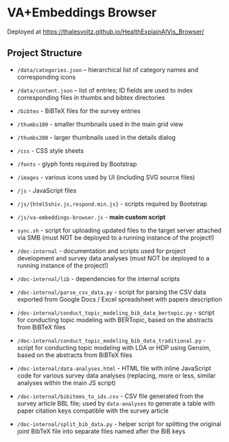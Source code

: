 # VA+Embeddings Browser

Deployed at https://thalesvoltz.github.io/HealthExplainAIVis_Browser/




## Project Structure

- `/data/categories.json` – hierarchical list of category names and corresponding icons
- `/data/content.json` – list of entries; ID fields are used to index corresponding files in thumbs and bibtex directories

- `/bibtex` - BiBTeX files for the survey entries
- `/thumbs100` - smaller thumbnails used in the main grid view
- `/thumbs200` - larger thumbnails used in the details dialog

- `/css` - CSS style sheets
- `/fonts` - glyph fonts required by Bootstrap
- `/images` - various icons used by UI (including SVG source files)
- `/js` - JavaScript files
- `/js/{html5shiv.js,respond.min.js}` - scripts required by Bootstrap
- `/js/va-embeddings-browser.js` - **main custom script**

- `sync.sh` - script for uploading updated files to the target server attached via SMB (must NOT be deployed to a running instance of the project!)

- `/doc-internal` - documentation and scripts used for project development and survey data analyses (must NOT be deployed to a running instance of the project!) 
- `/doc-internal/lib` - dependencies for the internal scripts
- `/doc-internal/parse_csv_data.py` - script for parsing the CSV data exported from Google Docs / Excel spreadsheet with papers description
- `/doc-internal/conduct_topic_modeling_bib_data_bertopic.py` - script for conducting topic modeling with BERTopic, based on the abstracts from BiBTeX files
- `/doc-internal/conduct_topic_modeling_bib_data_traditional.py` - script for conducting topic modeling with LDA or HDP using Gensim, based on the abstracts from BiBTeX files
- `/doc-internal/data-analyses.html` - HTML file with inline JavaScript code for various survey data analyses (replacing, more or less, similar analyses within the main JS script)
- `/doc-internal/bibitems_to_ids.csv` - CSV file generated from the survey article BBL file; used by `data-analyses` to generate a table with paper citation keys compatible with the survey article
- `/doc-internal/split_bib_data.py` - helper script for splitting the original joint BibTeX file into separate files named after the BiB keys




